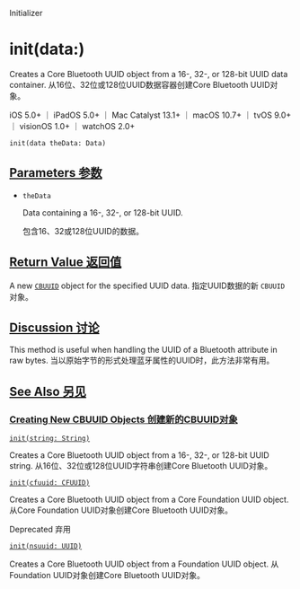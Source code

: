 Initializer

# init(data:) 

Creates a Core Bluetooth UUID object from a 16-, 32-, or 128-bit UUID data container.
从16位、32位或128位UUID数据容器创建Core Bluetooth UUID对象。

iOS 5.0+ ｜ iPadOS 5.0+ ｜ Mac Catalyst 13.1+ ｜ macOS 10.7+ ｜ tvOS 9.0+ ｜ visionOS 1.0+ ｜ watchOS 2.0+ 

```
init(data theData: Data)
```



## [Parameters  参数](https://developer.apple.com/documentation/corebluetooth/cbuuid/init(data:)#parameters)

- `theData`

  Data containing a 16-, 32-, or 128-bit UUID. 

  包含16、32或128位UUID的数据。

  

## [Return Value 返回值](https://developer.apple.com/documentation/corebluetooth/cbuuid/init(data:)#return-value)

A new [`CBUUID`](https://developer.apple.com/documentation/corebluetooth/cbuuid) object for the specified UUID data.
指定UUID数据的新 `CBUUID` 对象。



## [Discussion 讨论](https://developer.apple.com/documentation/corebluetooth/cbuuid/init(data:)#Discussion)

This method is useful when handling the UUID of a Bluetooth attribute in raw bytes.
当以原始字节的形式处理蓝牙属性的UUID时，此方法非常有用。



## [See Also 另见](https://developer.apple.com/documentation/corebluetooth/cbuuid/init(data:)#see-also)

### [Creating New CBUUID Objects 创建新的CBUUID对象](https://developer.apple.com/documentation/corebluetooth/cbuuid/init(data:)#Creating-New-CBUUID-Objects)

[`init(string: String)`](https://developer.apple.com/documentation/corebluetooth/cbuuid/init(string:))

Creates a Core Bluetooth UUID object from a 16-, 32-, or 128-bit UUID string.
从16位、32位或128位UUID字符串创建Core Bluetooth UUID对象。

[`init(cfuuid: CFUUID)`](https://developer.apple.com/documentation/corebluetooth/cbuuid/init(cfuuid:)-3h0ry)

Creates a Core Bluetooth UUID object from a Core Foundation UUID object.
从Core Foundation UUID对象创建Core Bluetooth UUID对象。

Deprecated 弃用

[`init(nsuuid: UUID)`](https://developer.apple.com/documentation/corebluetooth/cbuuid/init(nsuuid:)-2amob)

Creates a Core Bluetooth UUID object from a Foundation UUID object.
从Foundation UUID对象创建Core Bluetooth UUID对象。
